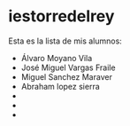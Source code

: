 # iestorredelrey
Esta es la lista de mis alumnos:

- Álvaro Moyano Vila
- José Miguel Vargas Fraile
- Miguel Sanchez Maraver 
- Abraham lopez sierra 
-
-
-

